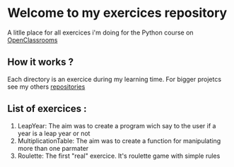 # Welcome to my exercices repository
A litlle place for all exercices i'm doing for the Python course on [OpenClassrooms](https://openclassrooms.com/fr/courses/235344-apprenez-a-programmer-en-python)

## How it works ?
Each directory is an exercice during my learning time. For bigger projetcs see my others [repositories](https://github.com/GuillaumeOj?tab=repositories)

## List of exercices :
1. LeapYear:
	The aim was to create a program wich say to the user if a year is a leap year or not
2. MultiplicationTable:
	The aim was to create a function for manipulating more than one parmater
3. Roulette:
	The first "real" exercice. It's roulette game with simple rules